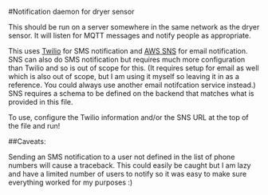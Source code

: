 #Notification daemon for dryer sensor

This should be run on a server somewhere in the same network as the dryer
sensor.  It will listen for MQTT messages and notify people as appropriate.

This uses [Twilio](https://www.twilio.com) for SMS notification and
[AWS SNS](https://aws.amazon.com/sns/) for email notification.  SNS can also
do SMS notification but requires much more configuration than Twilio and so
is out of scope for this.  (It requires setup for email as well which is
also out of scope, but I am using it myself so leaving it in as a reference.
You could always use another email notifcation service instead.)  SNS
requires a schema to be defined on the backend that matches what is provided
in this file.

To use, configure the Twilio information and/or the SNS URL at the top of
the file and run!

##Caveats:

Sending an SMS notification to a user not defined in the list of phone
numbers will cause a traceback.  This could easily be caught but I am
lazy and have a limited number of users to notify so it was easy to make
sure everything worked for my purposes :)
